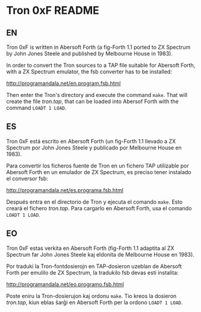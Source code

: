 # Tron 0xF README

## EN

Tron 0xF is written in Abersoft Forth (a fig-Forth 1.1 ported to ZX
Spectrum by John Jones Steele and published by Melbourne House
in 1983).

In order to convert the Tron sources to a TAP file suitable for Abersoft
Forth, with a ZX Spectrum emulator, the fsb converter has to be installed:

http://programandala.net/en.program.fsb.html

Then enter the Tron's directory and execute the command `make`.  That will
create the file _tron.tap_, that can be loaded into Abersof Forth with the
command `LOADT 1 LOAD`.

## ES

Tron 0xF está escrito en Abersoft Forth (un fig-Forth 1.1
llevado a ZX Spectrum por John Jones Steele y publicado por
Melbourne House en 1983).

Para convertir los ficheros fuente de Tron en un fichero TAP utilizable por
Abersoft Forth en un emulador de ZX Spectrum, es preciso tener instalado el
conversor fsb:

http://programandala.net/es.programa.fsb.html

Después entra en el directorio de Tron y ejecuta el comando `make`.  Esto
creará el fichero _tron.tap_. Para cargarlo en Abersoft Forth, usa el comando
`LOADT 1 LOAD`.

## EO

Tron 0xF estas verkita en Abersoft Forth (fig-Forth 1.1
adaptita al ZX Spectrum far John Jones Steele kaj eldonita de
Melbourne House en 1983).

Por traduki la Tron-fontdosierojn en TAP-dosieron uzeblan de Abersoft Forth
per emulilo de ZX Spectrum, la tradukilo fsb devas esti instalita:

http://programandala.net/eo.programo.fsb.html

Poste eniru la Tron-dosierujon kaj ordonu `make`. Tio kreos la dosieron
_tron.tap_, kiun eblas ŝarĝi en Abersoft Forth per la ordono `LOADT 1 LOAD`.
